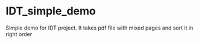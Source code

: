 # IDT_simple_demo
Simple demo for IDT project. It takes pdf file with mixed pages and sort it in right order 
